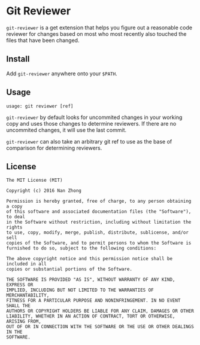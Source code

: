 # Git Reviewer

`git-reviewer` is a get extension that helps you figure out a reasonable code reviewer for changes based on most who most recently also touched the files that have been changed.

## Install

Add `git-reviewer` anywhere onto your `$PATH`.

## Usage

`usage: git reviewer [ref]`

`git-reviewer` by default looks for uncommited changes in your working copy and uses those changes to determine reviewers. If there are no uncommited changes, it will use the last commit.

`git-reviewer` can also take an arbitrary git ref to use as the base of comparison for determining reviewers.

## License

```
The MIT License (MIT)

Copyright (c) 2016 Nan Zhong

Permission is hereby granted, free of charge, to any person obtaining a copy
of this software and associated documentation files (the "Software"), to deal
in the Software without restriction, including without limitation the rights
to use, copy, modify, merge, publish, distribute, sublicense, and/or sell
copies of the Software, and to permit persons to whom the Software is
furnished to do so, subject to the following conditions:

The above copyright notice and this permission notice shall be included in all
copies or substantial portions of the Software.

THE SOFTWARE IS PROVIDED "AS IS", WITHOUT WARRANTY OF ANY KIND, EXPRESS OR
IMPLIED, INCLUDING BUT NOT LIMITED TO THE WARRANTIES OF MERCHANTABILITY,
FITNESS FOR A PARTICULAR PURPOSE AND NONINFRINGEMENT. IN NO EVENT SHALL THE
AUTHORS OR COPYRIGHT HOLDERS BE LIABLE FOR ANY CLAIM, DAMAGES OR OTHER
LIABILITY, WHETHER IN AN ACTION OF CONTRACT, TORT OR OTHERWISE, ARISING FROM,
OUT OF OR IN CONNECTION WITH THE SOFTWARE OR THE USE OR OTHER DEALINGS IN THE
SOFTWARE.
```
